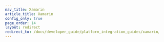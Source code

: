 ```yaml
---
nav_title: Xamarin
article_title: Xamarin
config_only: true
page_order: 14
layout: redirect
redirect_to: /docs/developer_guide/platform_integration_guides/xamarin/initial_sdk_setup/
---
```

